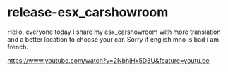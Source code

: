 # release-esx_carshowroom
Hello, everyone today I share my esx_carshowroom with more translation and a better location to choose your car. 
Sorry if english mno is bad i am french.


https://www.youtube.com/watch?v=2NbhjHx5D3U&feature=youtu.be
